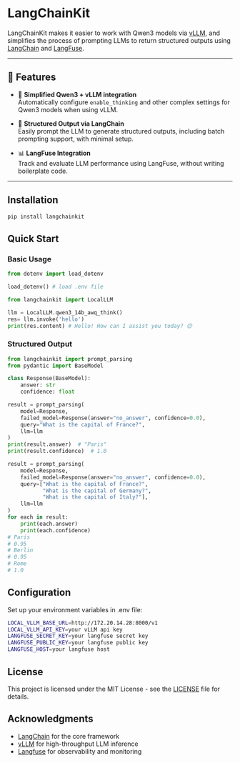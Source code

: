 # LangChainKit

LangChainKit makes it easier to work with Qwen3 models via [vLLM](https://github.com/vllm-project/vllm), and simplifies the process of prompting LLMs to return structured outputs using [LangChain](https://github.com/langchain-ai/langchain) and [LangFuse](https://github.com/langfuse/langfuse).

--- 

## 🚀 Features

- 🔧 **Simplified Qwen3 + vLLM integration**  
  Automatically configure `enable_thinking` and other complex settings for Qwen3 models when using vLLM.

- 🧠 **Structured Output via LangChain**  
  Easily prompt the LLM to generate structured outputs, including batch prompting support, with minimal setup.

- 📊 **LangFuse Integration**  
  Track and evaluate LLM performance using LangFuse, without writing boilerplate code.

---

## Installation

```bash
pip install langchainkit
```

## Quick Start

### Basic Usage

```python
from dotenv import load_dotenv

load_dotenv() # load .env file

from langchainkit import LocalLLM

llm = LocalLLM.qwen3_14b_awq_think()
res= llm.invoke('hello')
print(res.content) # Hello! How can I assist you today? 😊
```

### Structured Output

```python
from langchainkit import prompt_parsing
from pydantic import BaseModel

class Response(BaseModel):
    answer: str
    confidence: float

result = prompt_parsing(
    model=Response,
    failed_model=Response(answer="no_answer", confidence=0.0),
    query="What is the capital of France?",
    llm=llm
)
print(result.answer)  # "Paris"
print(result.confidence)  # 1.0

result = prompt_parsing(
    model=Response,
    failed_model=Response(answer="no_answer", confidence=0.0),
    query=["What is the capital of France?",
           "What is the capital of Germany?",
           "What is the capital of Italy?"],
    llm=llm
)
for each in result:
    print(each.answer)
    print(each.confidence)
# Paris
# 0.95
# Berlin
# 0.95
# Rome
# 1.0
```

## Configuration

Set up your environment variables in .env file:

```bash
LOCAL_VLLM_BASE_URL=http://172.20.14.28:8000/v1
LOCAL_VLLM_API_KEY=your vLLM api key
LANGFUSE_SECRET_KEY=your langfuse secret key
LANGFUSE_PUBLIC_KEY=your langfuse public key
LANGFUSE_HOST=your langfuse host
```

## License

This project is licensed under the MIT License - see the [LICENSE](LICENSE) file for details.

## Acknowledgments

- [LangChain](https://github.com/langchain-ai/langchain) for the core framework
- [vLLM](https://github.com/vllm-project/vllm) for high-throughput LLM inference
- [Langfuse](https://github.com/langfuse/langfuse) for observability and monitoring